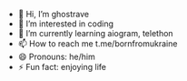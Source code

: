 - 👋 Hi, I’m ghostrave
- 👀 I’m interested in coding
- 🌱 I’m currently learning aiogram, telethon
- 📫 How to reach me t.me/bornfromukraine
- 😄 Pronouns: he/him
- ⚡ Fun fact: enjoying life
